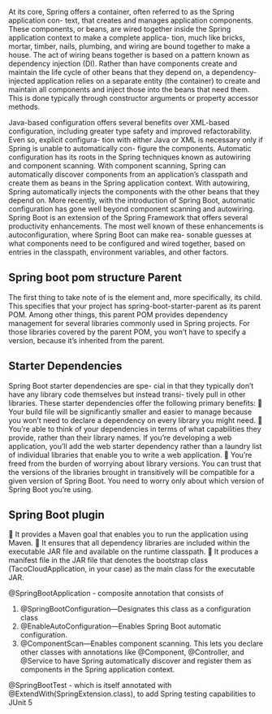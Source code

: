 At its core, Spring offers a container, often referred to as the Spring application con-
text, that creates and manages application components. These components, or beans,
are wired together inside the Spring application context to make a complete applica-
tion, much like bricks, mortar, timber, nails, plumbing, and wiring are bound together
to make a house.
The act of wiring beans together is based on a pattern known as dependency injection
(DI). Rather than have components create and maintain the life cycle of other beans
that they depend on, a dependency-injected application relies on a separate entity
(the container) to create and maintain all components and inject those into the beans
that need them. This is done typically through constructor arguments or property
accessor methods.

Java-based configuration offers several benefits over XML-based configuration,
including greater type safety and improved refactorability. Even so, explicit configura-
tion with either Java or XML is necessary only if Spring is unable to automatically con-
figure the components.
Automatic configuration has its roots in the Spring techniques known as autowiring
and component scanning. With component scanning, Spring can automatically discover
components from an application’s classpath and create them as beans in the Spring
application context. With autowiring, Spring automatically injects the components
with the other beans that they depend on.
More recently, with the introduction of Spring Boot, automatic configuration has
gone well beyond component scanning and autowiring. Spring Boot is an extension
of the Spring Framework that offers several productivity enhancements. The most well
known of these enhancements is autoconfiguration, where Spring Boot can make rea-
sonable guesses at what components need to be configured and wired together, based
on entries in the classpath, environment variables, and other factors.

**Spring boot pom structure**
Parent
------------
The first thing to take note of is the <parent> element and, more specifically, its
<version> child. This specifies that your project has spring-boot-starter-parent
as its parent POM. Among other things, this parent POM provides dependency
management for several libraries commonly used in Spring projects. For those
libraries covered by the parent POM, you won’t have to specify a version, because it’s
inherited from the parent. 

Starter Dependencies
----------------------
Spring Boot starter dependencies are spe-
cial in that they typically don’t have any library code themselves but instead transi-
tively pull in other libraries. These starter dependencies offer the following primary
benefits:
 Your build file will be significantly smaller and easier to manage because you
won’t need to declare a dependency on every library you might need.
 You’re able to think of your dependencies in terms of what capabilities they
provide, rather than their library names. If you’re developing a web application,
you’ll add the web starter dependency rather than a laundry list of individual
libraries that enable you to write a web application.
 You’re freed from the burden of worrying about library versions. You can trust
that the versions of the libraries brought in transitively will be compatible for a
given version of Spring Boot. You need to worry only about which version of
Spring Boot you’re using.

Spring Boot plugin
--------------------
 It provides a Maven goal that enables you to run the application using Maven.
 It ensures that all dependency libraries are included within the executable JAR
file and available on the runtime classpath.
 It produces a manifest file in the JAR file that denotes the bootstrap class
(TacoCloudApplication, in your case) as the main class for the executable JAR.


@SpringBootApplication - composite annotation that consists of
1. @SpringBootConfiguration—Designates this class as a configuration class
2. @EnableAutoConfiguration—Enables Spring Boot automatic configuration.
3. @ComponentScan—Enables component scanning. This lets you declare other
classes with annotations like @Component, @Controller, and @Service to have
Spring automatically discover and register them as components in the Spring
application context.

@SpringBootTest - which is itself annotated with @ExtendWith(SpringExtension.class), to
add Spring testing capabilities to JUnit 5

